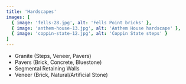 ```yaml
---
title: 'Hardscapes'
images: [
  { image: 'fells-28.jpg', alt: 'Fells Point bricks' },
  { image: 'anthem-house-13.jpg', alt: 'Anthem House hardscape' },
  { image: 'coppin-state-12.jpg', alt: 'Coppin State steps' }
]
---
```


- Granite (Steps, Veneer, Pavers)
- Pavers (Brick, Concrete, Bluestone)
- Segmental Retaining Walls
- Veneer (Brick, Natural/Artificial Stone)
